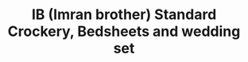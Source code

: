 ---
title: "IB (Imran brother) Standard Crockery, Bedsheets and wedding set"
url: /karachi/ib-imran-brother-standard-crockery-bedsheets-and-wedding-set/
shop: bed
---